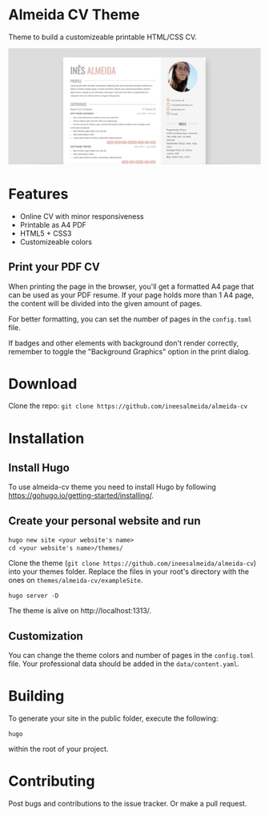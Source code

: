# Almeida CV Theme
Theme to build a customizeable printable HTML/CSS CV.

![Screenshot](images/screenshot-full.png)

# Features
 - Online CV with minor responsiveness
 - Printable as A4 PDF
 - HTML5 + CSS3
 - Customizeable colors

## Print your PDF CV
When printing the page in the browser, you'll get a formatted A4 page that can be used as your PDF resume. 
If your page holds more than 1 A4 page, the content will be divided into the given amount of pages.

For better formatting, you can set the number of pages in the `config.toml` file.

If badges and other elements with background don't render correctly, remember to toggle the "Background Graphics" option in the print dialog.

# Download 
Clone the repo: `git clone https://github.com/ineesalmeida/almeida-cv`

# Installation
## Install Hugo
To use almeida-cv theme you need to install Hugo by following https://gohugo.io/getting-started/installing/.

## Create your personal website and run
```
hugo new site <your website's name>
cd <your website's name>/themes/
```
Clone the theme (`git clone https://github.com/ineesalmeida/almeida-cv`) into your themes folder.
Replace the files in your root's directory with the ones on `themes/almeida-cv/exampleSite`.
```
hugo server -D
```
The theme is alive on http://localhost:1313/.

## Customization
You can change the theme colors and number of pages in the `config.toml` file.
Your professional data should be added in the `data/content.yaml`.


# Building 
To generate your site in the public folder, execute the following:
```
hugo
```
within the root of your project.


# Contributing 
Post bugs and contributions to the issue tracker. Or make a pull request.
